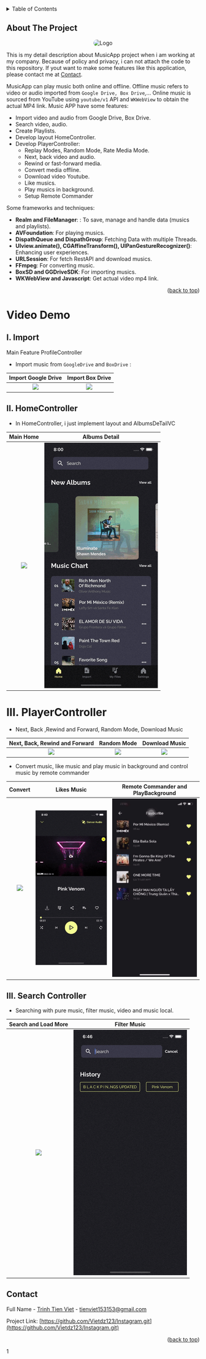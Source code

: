 <a name="readme-top"></a>

<!-- TABLE OF CONTENTS -->
<details>
  <summary>Table of Contents</summary>
  <ol>
    <li>
      <a href="#about-the-project">About The Project</a>
    </li>
    <li><a href="#video-demo">Video Demo</a></li>
    <li><a href="#contact">Contact</a></li>
  </ol>
</details>


<!-- ABOUT THE PROJECT -->
## About The Project

<div align="center">
<img src="images/product_screenShort1.jpg" alt="Logo" width="320" height="390" style="border-radius: 10px;">
</div>

This is my detail description about MusicApp project when i am working at my company. Because of policy and privacy, i can not attach the code to this repository. If yout want to make some features like this application, please contact me at <a href="#contact">Contact</a>. 

MusicApp can play music both online and offline. Offline music refers to video or audio imported from `Google Drive, Box Drive`,... Online music is sourced from YouTube using `youtube/v1` API and `WKWebView` to obtain the actual MP4 link.
Music APP have some features:
- Import video and audio from Google Drive, Box Drive.
- Search video, audio.
- Create Playlists.
- Develop layout HomeController.
- Develop PlayerController: 
  - Replay Modes, Random Mode, Rate Media Mode.
  - Next, back video and audio.
  - Rewind or fast-forward media.
  - Convert media offline.
  - Download video Youtube.
  - Like musics.
  - Play musics in background.
  - Setup Remote Commander

Some frameworks and techniques:
- **Realm and FileManager**: : To save, manage and handle data (musics and playlists).
- **AVFoundation**: For playing musics.
- **DispathQueue and DispathGroup**: Fetching Data with multiple Threads.
- **UIview.animate(), CGAffineTransform(), UIPanGestureRecognizer()**: Enhancing user experiences.
- **URLSession**: For fetch RestAPI and download musics.
- **FFmpeg**: For converting music.
- **BoxSD and GGDriveSDK**: For importing musics.
- **WKWebView and Javascript**: Get actual video mp4 link.

<p align="right">(<a href="#readme-top">back to top</a>)</p>

# Video Demo

## I. Import

Main Feature ProfileController

- Import music from `GoogleDrive` and `BoxDrive` :

| Import Google Drive | Import Box Drive |
| :--------: | :--------: | 
| ![](gif/GGDrive.gif) | ![](gif/box.gif) |


## II. HomeController

- In HomeController, i just implement layout and AlbumsDeTailVC

| Main Home | Albums Detail |
| :--------: | :--------: | 
| ![](gif/home.gif) | ![](gif/albumDT.gif) | 


# III. PlayerController

- Next, Back ,Rewind and Forward, Random Mode, Download Music

| Next, Back, Rewind and Forward | Random Mode | Download Music | 
| :--------: | :--------: | :--------: | 
| ![](gif/play_music.gif) | ![](gif/random.gif) | ![](gif/download.gif) | 


- Convert music, like music and play music in background and control music by remote commander

| Convert | Likes Music | Remote Commander and PlayBackground |
| :--------: | :--------: | :--------: |
| ![](gif/comvert.gif) | ![](gif/likes.gif) | ![](gif/playBack.gif) |

## III. Search Controller

- Searching with pure music, filter music, video and music local.

| Search and Load More | Filter Music | 
| :--------: | :--------: | 
| ![](gif/loadMore.gif) | ![](gif/filter.gif) | 

## Contact

Full Name - [Trinh Tien Viet](https://www.facebook.com/mdgarp49) - tienviet153153@gmail.com

Project Link: [https://github.com/Vietdz123/Instagram.git](https://github.com/Vietdz123/Instagram.git)

<p align="right">(<a href="#readme-top">back to top</a>)</p>
1